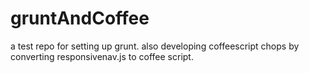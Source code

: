 gruntAndCoffee
==============

a test repo for setting up grunt.  also developing coffeescript chops by converting responsivenav.js to coffee script. 
